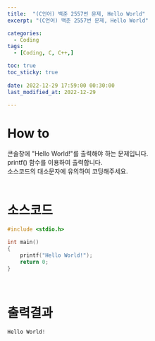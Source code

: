```yaml
---
title:  "(C언어) 백준 2557번 문제, Hello World" 
excerpt: "(C언어) 백준 2557번 문제, Hello World"

categories:
  - Coding
tags:
  - [Coding, C, C++,]

toc: true
toc_sticky: true
 
date: 2022-12-29 17:59:00 00:30:00
last_modified_at: 2022-12-29

---
```



# How to
콘솔창에 "Hello World!"를 출력해야 하는 문제입니다.<br>
printf() 함수를 이용하여 출력합니다.<br>
소스코드의 대소문자에 유의하여 코딩해주세요.<br>
<br> 

# 소스코드   
```cpp
#include <stdio.h>

int main()
{
	printf("Hello World!");
	return 0;
}
```
<br>   

# 출력결과   

```cpp
Hello World!
```
